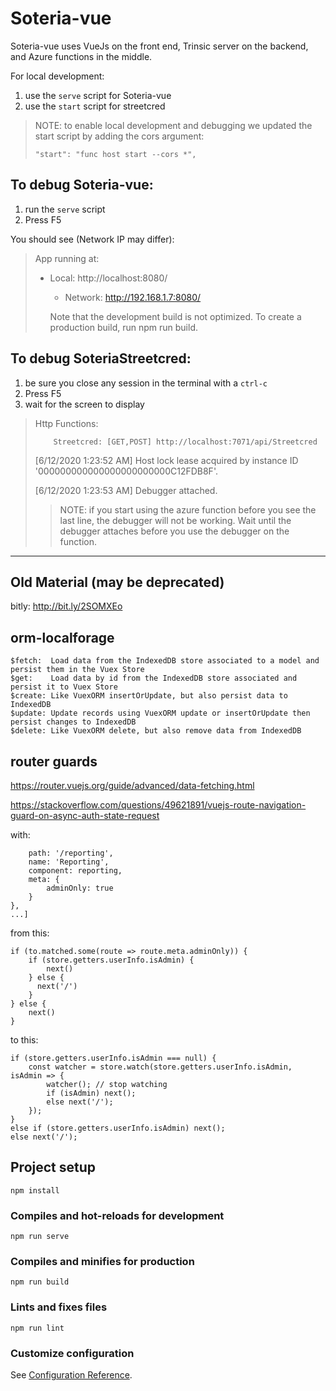 # Soteria-vue

Soteria-vue uses VueJs on the front end, Trinsic server on the backend, and Azure functions in the middle.

For local development:
  1. use the `serve` script for Soteria-vue
  2. use the `start` script for streetcred

> NOTE: to enable local development and debugging we updated the start script by adding the cors argument:
>
>     "start": "func host start --cors *",

## To debug Soteria-vue:

1. run the `serve` script
2. Press F5

You should see (Network IP may differ):
>App running at:
>
>- Local:   http://localhost:8080/
>   - Network: http://192.168.1.7:8080/
>
>   Note that the development build is not optimized.
>   To create a production build, run npm run build.

## To debug SoteriaStreetcred:

1. be sure you close any session in the terminal with a `ctrl-c` 
2. Press F5
3. wait for the screen to display

> Http Functions:
>
>         Streetcred: [GET,POST] http://localhost:7071/api/Streetcred
>
> [6/12/2020 1:23:52 AM] Host lock lease acquired by instance ID '000000000000000000000000C12FDB8F'.
>
> [6/12/2020 1:23:53 AM] Debugger attached.
>
>> NOTE: if you start using the azure function before you see the last line, the debugger will not be working. Wait until the debugger attaches before you use the debugger on the function.

---------------------------------------------------------------------------------------------------------------------------

## Old Material (may be deprecated)

bitly: <http://bit.ly/2SOMXEo>

## orm-localforage

```
$fetch:  Load data from the IndexedDB store associated to a model and persist them in the Vuex Store
$get:    Load data by id from the IndexedDB store associated and persist it to Vuex Store
$create: Like VuexORM insertOrUpdate, but also persist data to IndexedDB
$update: Update records using VuexORM update or insertOrUpdate then persist changes to IndexedDB
$delete: Like VuexORM delete, but also remove data from IndexedDB
```

## router guards

<https://router.vuejs.org/guide/advanced/data-fetching.html>

<https://stackoverflow.com/questions/49621891/vuejs-route-navigation-guard-on-async-auth-state-request>

with:

```[{
    path: '/reporting',
    name: 'Reporting',
    component: reporting,
    meta: {
        adminOnly: true
    }
},
...]
```

from this:

```
if (to.matched.some(route => route.meta.adminOnly)) {
    if (store.getters.userInfo.isAdmin) {
        next()
    } else {
      next('/')
    }
} else {
    next()
}
```

to this:

```
if (store.getters.userInfo.isAdmin === null) {
    const watcher = store.watch(store.getters.userInfo.isAdmin, isAdmin => {
        watcher(); // stop watching
        if (isAdmin) next();
        else next('/');
    });
}
else if (store.getters.userInfo.isAdmin) next();
else next('/');
```

## Project setup

```
npm install
```

### Compiles and hot-reloads for development

```
npm run serve
```

### Compiles and minifies for production

```
npm run build
```

### Lints and fixes files

```
npm run lint
```

### Customize configuration

See [Configuration Reference](https://cli.vuejs.org/config/).
